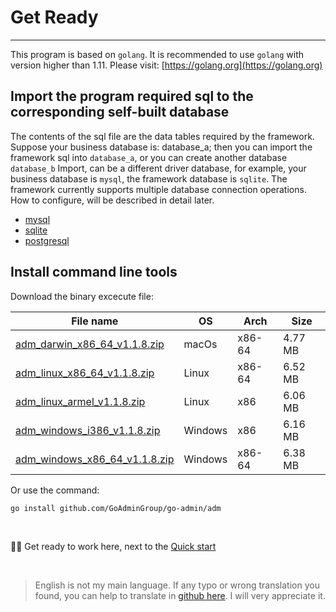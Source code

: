 # Get Ready
---

This program is based on ```golang```. It is recommended to use ```golang``` with version higher than 1.11. Please visit: [https://golang.org](https://golang.org)

## Import the program required sql to the corresponding self-built database

The contents of the sql file are the data tables required by the framework. Suppose your business database is: database_a; then you can import the framework sql into ```database_a```, or you can create another database ```database_b``` Import, can be a different driver database, for example, your business database is ```mysql```, the framework database is ```sqlite```. The framework currently supports multiple database connection operations. How to configure, will be described in detail later.

- [mysql](https://raw.githubusercontent.com/GoAdminGroup/go-admin/master/data/admin.sql)
- [sqlite](https://raw.githubusercontent.com/GoAdminGroup/go-admin/master/data/admin.db)
- [postgresql](https://raw.githubusercontent.com/GoAdminGroup/go-admin/master/data/admin.pgsql)

## Install command line tools

Download the binary excecute file: 

|  File name   | OS  | Arch  | Size  |
|  ----  | ----  | ----  |----  |
| [adm_darwin_x86_64_v1.1.8.zip](http://file.go-admin.cn/go_admin/cli/v1_1_8/adm_darwin_x86_64_v1.1.8.zip)  | macOs | x86-64 | 4.77 MB
| [adm_linux_x86_64_v1.1.8.zip](http://file.go-admin.cn/go_admin/cli/v1_1_8/adm_linux_x86_64_v1.1.8.zip)  | Linux | x86-64   | 6.52 MB
| [adm_linux_armel_v1.1.8.zip](http://file.go-admin.cn/go_admin/cli/v1_1_8/adm_linux_armel_v1.1.8.zip)  | Linux | x86   | 6.06 MB
| [adm_windows_i386_v1.1.8.zip](http://file.go-admin.cn/go_admin/cli/v1_1_8/adm_windows_i386_v1.1.8.zip)  | Windows | x86  |6.16 MB
| [adm_windows_x86_64_v1.1.8.zip](http://file.go-admin.cn/go_admin/cli/v1_1_8/adm_windows_x86_64_v1.1.8.zip)  | Windows | x86-64   |6.38 MB


Or use the command:

```
go install github.com/GoAdminGroup/go-admin/adm
```

<br>

🍺🍺 Get ready to work here, next to the [Quick start](quick_start)

<br>

> English is not my main language. If any typo or wrong translation you found, you can help to translate in [github here](https://github.com/GoAdminGroup/docs). I will very appreciate it.



